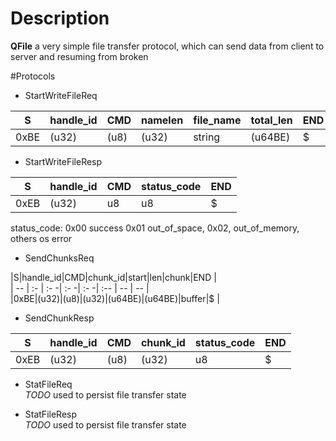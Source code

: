 # Description
**QFile** a very simple file transfer protocol, which can send data from client to server and resuming from broken

#Protocols 
* StartWriteFileReq  

|S|handle_id|CMD|namelen|file_name|total_len|END |  
|--|:-|:--|:--|:--|:--| -- |  
|0xBE|(u32)|(u8)|(u32)|string|(u64BE)|$ |

* StartWriteFileResp

|S|handle_id|CMD|status_code|END |  
|--|:-|:--|:--| -- |  
|0xEB|(u32)|u8|u8|$ |

status_code: 0x00 success 0x01 out_of_space, 0x02, out_of_memory, others os error

* SendChunksReq

|S|handle_id|CMD|chunk_id|start|len|chunk|END |  
| -- | :- | :- -| :- -| :- -| :-- | -- | -- |  
|0xBE|(u32)|(u8)|(u32)|(u64BE)|(u64BE)|buffer|$ |


* SendChunkResp  

|S|handle_id|CMD|chunk_id|status_code|END |  
|--|:-|:--|:--|:--| -- |  
|0xEB|(u32)|(u8)|(u32)|u8|$ |

* StatFileReq   
*TODO* used to persist file transfer state

* StatFileResp  
*TODO* used to persist file transfer state
